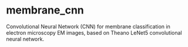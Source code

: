 membrane_cnn
============

Convolutional Neural Network (CNN) for membrane classification in electron microscopy EM images, based on Theano LeNet5 convolutional neural network.
